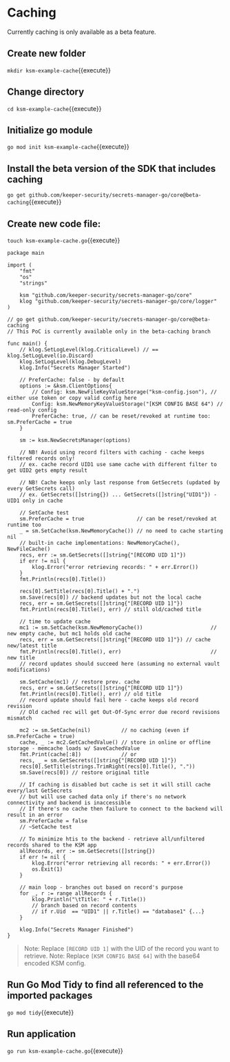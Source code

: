 # Caching

Currently caching is only available as a beta feature.


## Create new folder

`mkdir ksm-example-cache`{{execute}}

## Change directory

`cd ksm-example-cache`{{execute}}

## Initialize go module

`go mod init ksm-example-cache`{{execute}}

## Install the beta version of the SDK that includes caching

`go get github.com/keeper-security/secrets-manager-go/core@beta-caching`{{execute}}

## Create new code file:

`touch ksm-example-cache.go`{{execute}}

```golang
package main

import (
	"fmt"
	"os"
	"strings"

	ksm "github.com/keeper-security/secrets-manager-go/core"
	klog "github.com/keeper-security/secrets-manager-go/core/logger"
)

// go get github.com/keeper-security/secrets-manager-go/core@beta-caching
// This PoC is currently available only in the beta-caching branch

func main() {
	// klog.SetLogLevel(klog.CriticalLevel) // == klog.SetLogLevel(io.Discard)
	klog.SetLogLevel(klog.DebugLevel)
	klog.Info("Secrets Manager Started")

	// PreferCache: false - by default
	options := &ksm.ClientOptions{
		// Config: ksm.NewFileKeyValueStorage("ksm-config.json"), // either use token or copy valid config here
		Config: ksm.NewMemoryKeyValueStorage("[KSM CONFIG BASE 64") // read-only config
		PreferCache: true, // can be reset/revoked at runtime too: sm.PreferCache = true
	}

	sm := ksm.NewSecretsManager(options)

	// NB! Avoid using record filters with caching - cache keeps filtered records only!
	// ex. cache record UID1 use same cache with different filter to get UID2 gets empty result

	// NB! Cache keeps only last response from GetSecrets (updated by every GetSecrets call)
	// ex. GetSecrets([]string{}) ... GetSecrets([]string{"UID1"}) - UID1 only in cache

	// SetCache test
	sm.PreferCache = true                 // can be reset/revoked at runtime too
	_ = sm.SetCache(ksm.NewMemoryCache()) // no need to cache starting nil
	// built-in cache implementations: NewMemoryCache(), NewFileCache()
	recs, err := sm.GetSecrets([]string{"[RECORD UID 1]"})
	if err != nil {
		klog.Error("error retrieving records: " + err.Error())
	}
	fmt.Println(recs[0].Title())

	recs[0].SetTitle(recs[0].Title() + ".")
	sm.Save(recs[0]) // backend updates but not the local cache
	recs, err = sm.GetSecrets([]string{"[RECORD UID 1]"})
	fmt.Println(recs[0].Title(), err) // still old/cached title

	// time to update cache
	mc1 := sm.SetCache(ksm.NewMemoryCache())                      // new empty cache, but mc1 holds old cache
	recs, err = sm.GetSecrets([]string{"[RECORD UID 1]"}) // cache new/latest title
	fmt.Println(recs[0].Title(), err)                             // new title
	// record updates should succeed here (assuming no external vault modifications)

	sm.SetCache(mc1) // restore prev. cache
	recs, err = sm.GetSecrets([]string{"[RECORD UID 1]"})
	fmt.Println(recs[0].Title(), err) // old title
	// record update should fail here - cache keeps old record revision
	// Old cached rec will get Out-Of-Sync error due record revisions mismatch

	mc2 := sm.SetCache(nil)          // no caching (even if sm.PreferCache = true)
	cache, _ := mc2.GetCachedValue() // store in online or offline storage - memcache loads w/ SaveCachedValue
	fmt.Print(cache[:8])             // or
	recs, _ = sm.GetSecrets([]string{"[RECORD UID 1]"})
	recs[0].SetTitle(strings.TrimRight(recs[0].Title(), "."))
	sm.Save(recs[0]) // restore original title

	// If caching is disabled but cache is set it will still cache every/last GetSecrets
	// but will use cached data only if there's no network connectivity and backend is inaccessible
	// If there's no cache then failure to connect to the backend will result in an error
	sm.PreferCache = false
	// ~SetCache test

	// To minimize htis to the backend - retrieve all/unfiltered records shared to the KSM app
	allRecords, err := sm.GetSecrets([]string{})
	if err != nil {
		klog.Error("error retrieving all records: " + err.Error())
		os.Exit(1)
	}

	// main loop - branches out based on record's purpose
	for _, r := range allRecords {
		klog.Println("\tTitle: " + r.Title())
		// branch based on record contents
		// if r.Uid  == "UID1" || r.Title() == "database1" {...}
	}

	klog.Info("Secrets Manager Finished")
}

```

> Note: Replace `[RECORD UID 1]` with the UID of the record you want to retrieve.
> Note: Replace `[KSM CONFIG BASE 64]` with the base64 encoded KSM config.

## Run Go Mod Tidy to find all referenced to the imported packages

`go mod tidy`{{execute}}

## Run application

`go run ksm-example-cache.go`{{execute}}
